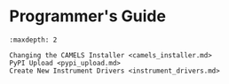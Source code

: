# Programmer's Guide

```{toctree}
:maxdepth: 2

Changing the CAMELS Installer <camels_installer.md>
PyPI Upload <pypi_upload.md>
Create New Instrument Drivers <instrument_drivers.md>
```